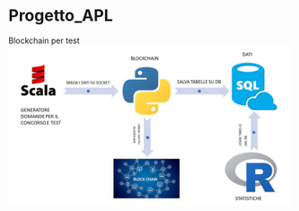 # Progetto_APL
Blockchain per test
![alt text](https://github.com/GiovanniFausto/Progetto_APL/blob/master/image.jpg)
